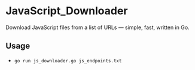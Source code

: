 # JavaScript_Downloader
Download JavaScript files from a list of URLs — simple, fast, written in Go.

## Usage 

- `go run js_downloader.go js_endpoints.txt`
  
